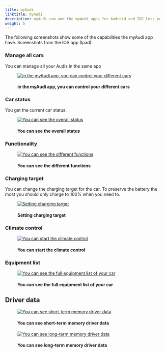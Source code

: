 ```yaml
---
title: myAudi
linktitle: myAudi
description: myAudi.com and the myAudi apps for Android and IOS lets you manage your cars and control them in some aspects
weight: 5
---
```

<!-- markdownlint-disable MD033 -->
The following screenshots show some of the capabilities the myAudi app have. Screenshots from the IOS app (Ipad).

### Manage all cars

You can manage all your Audis in the same app

<figure>
    <a href="https://media.electrichasgoneaudi.net/multimedia/technology/audiconnect/myaudi/myaudiapp.jpg">
        <img src="https://media.electrichasgoneaudi.net/multimedia/technology/audiconnect/myaudi/myaudiapps.jpg"
        class="img-fluid" alt="in the myAudi app, you can control your different cars" title="in the myAudi app, you can control your different cars">
    </a>
    <figcaption><h4>in the myAudi app, you can control your different cars</h4></figcaption>
</figure>

### Car status

You get the current car status.

<figure>
    <a href="https://media.electrichasgoneaudi.net/multimedia/technology/audiconnect/myaudi/myaudiapp1.jpg">
        <img src="https://media.electrichasgoneaudi.net/multimedia/technology/audiconnect/myaudi/myaudiapp1s.jpg"
        class="img-fluid" alt="You can see the overall status" title="You can see the overall status">
    </a>
    <figcaption><h4>You can see the overall status</h4></figcaption>
</figure>

### Functionality

<figure>
    <a href="https://media.electrichasgoneaudi.net/multimedia/technology/audiconnect/myaudi/myaudiapp2.jpg">
        <img src="https://media.electrichasgoneaudi.net/multimedia/technology/audiconnect/myaudi/myaudiapp2s.jpg"
        class="img-fluid" alt="You can see the different functions" title="You can see the different functions">
    </a>
    <figcaption><h4>You can see the different functions</h4></figcaption>
</figure>

### Charging target

You can change the charging target for the car. To preserve the battery
the most you should only charge to 100% when you need to.

<figure>
    <a href="https://media.electrichasgoneaudi.net/multimedia/technology/audiconnect/myaudi/myaudiapp3.jpg">
        <img src="https://media.electrichasgoneaudi.net/multimedia/technology/audiconnect/myaudi/myaudiapp3s.jpg"
        class="img-fluid" alt="Setting charging target" title="Setting charging target">
    </a>
    <figcaption><h4>Setting charging target</h4></figcaption>
</figure>

### Climate control

<figure>
    <a href="https://media.electrichasgoneaudi.net/multimedia/technology/audiconnect/myaudi/myaudiapp4.jpg">
        <img src="https://media.electrichasgoneaudi.net/multimedia/technology/audiconnect/myaudi/myaudiapp4s.jpg"
        class="img-fluid" alt="You can start the climate control" title="You can start the climate control">
    </a>
    <figcaption><h4>You can start the climate control</h4></figcaption>
</figure>

### Equipment list

<figure>
    <a href="https://media.electrichasgoneaudi.net/multimedia/technology/audiconnect/myaudi/myaudiapp5.jpg">
        <img src="https://media.electrichasgoneaudi.net/multimedia/technology/audiconnect/myaudi/myaudiapp5s.jpg"
        class="img-fluid" alt="You can see the full equipment list of your car" title="You can see the full equipment list of your car">
    </a>
    <figcaption><h4>You can see the full equipment list of your car</h4></figcaption>
</figure>

## Driver data

<figure>
    <a href="https://media.electrichasgoneaudi.net/multimedia/technology/audiconnect/myaudi/myaudiapp6.jpg">
        <img src="https://media.electrichasgoneaudi.net/multimedia/technology/audiconnect/myaudi/myaudiapp6s.jpg"
        class="img-fluid" alt="You can see short-term memory driver data" title="You can see short-term memory driver data">
    </a>
    <figcaption><h4>You can see short-term memory driver data</h4></figcaption>
</figure>

<figure>
    <a href="https://media.electrichasgoneaudi.net/multimedia/technology/audiconnect/myaudi/myaudiapp7.jpg">
        <img src="https://media.electrichasgoneaudi.net/multimedia/technology/audiconnect/myaudi/myaudiapp7s.jpg"
        class="img-fluid" alt="You can see long-term memory driver data" title="You can see long-term memory driver data">
    </a>
    <figcaption><h4>You can see long-term memory driver data</h4></figcaption>
</figure>

